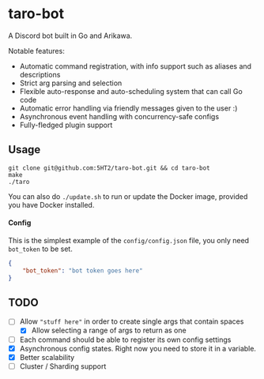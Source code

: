 # taro-bot

A Discord bot built in Go and Arikawa.

Notable features:
- Automatic command registration, with info support such as aliases and descriptions
- Strict arg parsing and selection
- Flexible auto-response and auto-scheduling system that can call Go code
- Automatic error handling via friendly messages given to the user :)
- Asynchronous event handling with concurrency-safe configs
- Fully-fledged plugin support

## Usage

```
git clone git@github.com:5HT2/taro-bot.git && cd taro-bot
make
./taro
```

You can also do `./update.sh` to run or update the Docker image, provided you have Docker installed.

#### Config

This is the simplest example of the `config/config.json` file, you only need `bot_token` to be set.

```json
{
    "bot_token": "bot token goes here"
}
```

## TODO

- [ ] Allow `"stuff here"` in order to create single args that contain spaces
  - [x] Allow selecting a range of args to return as one
- [ ] Each command should be able to register its own config settings
- [x] Asynchronous config states. Right now you need to store it in a variable.
- [x] Better scalability
- [ ] Cluster / Sharding support
